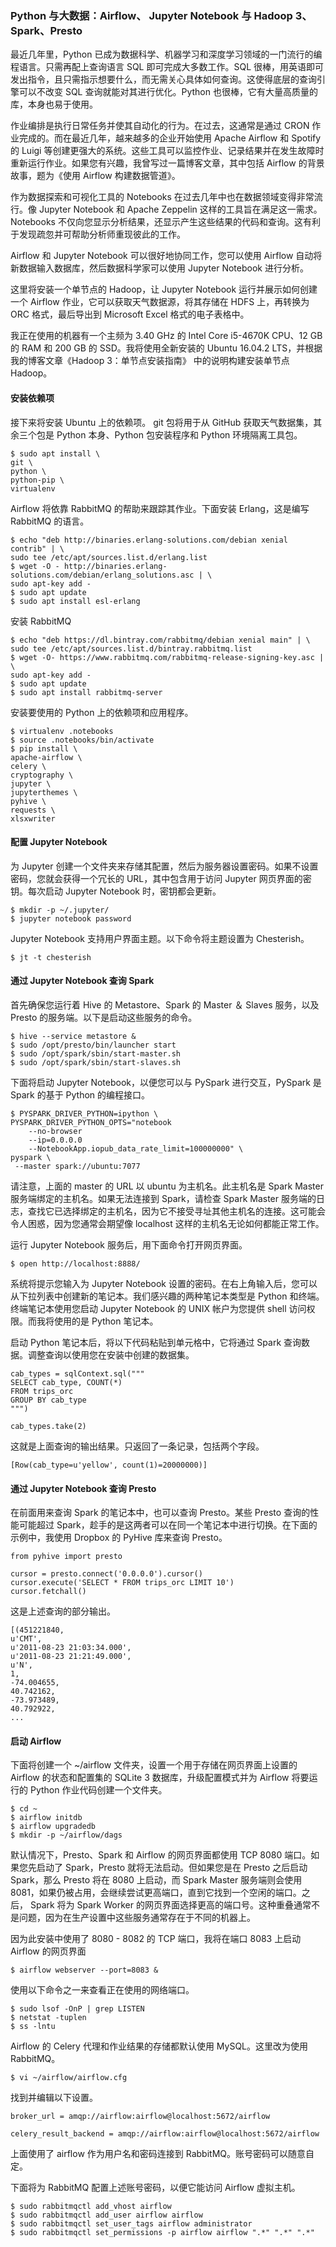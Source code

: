 ### Python 与大数据：Airflow、 Jupyter Notebook 与 Hadoop 3、Spark、Presto


最近几年里，Python 已成为数据科学、机器学习和深度学习领域的一门流行的编程语言。只需再配上查询语言 SQL 即可完成大多数工作。SQL 很棒，用英语即可发出指令，且只需指示想要什么，而无需关心具体如何查询。这使得底层的查询引擎可以不改变 SQL 查询就能对其进行优化。Python 也很棒，它有大量高质量的库，本身也易于使用。

作业编排是执行日常任务并使其自动化的行为。在过去，这通常是通过 CRON 作业完成的。而在最近几年，越来越多的企业开始使用 Apache Airflow 和 Spotify 的 Luigi 等创建更强大的系统。这些工具可以监控作业、记录结果并在发生故障时重新运行作业。如果您有兴趣，我曾写过一篇博客文章，其中包括 Airflow 的背景故事，题为《使用 Airflow 构建数据管道》。

作为数据探索和可视化工具的 Notebooks 在过去几年中也在数据领域变得非常流行。像 Jupyter Notebook 和 Apache Zeppelin 这样的工具旨在满足这一需求。Notebooks 不仅向您显示分析结果，还显示产生这些结果的代码和查询。这有利于发现疏忽并可帮助分析师重现彼此的工作。

Airflow 和 Jupyter Notebook 可以很好地协同工作，您可以使用 Airflow 自动将新数据输入数据库，然后数据科学家可以使用 Jupyter Notebook 进行分析。

这里将安装一个单节点的 Hadoop，让 Jupyter Notebook 运行并展示如何创建一个 Airflow 作业，它可以获取天气数据源，将其存储在 HDFS 上，再转换为 ORC 格式，最后导出到 Microsoft Excel 格式的电子表格中。


我正在使用的机器有一个主频为 3.40 GHz 的 Intel Core i5-4670K CPU、12 GB 的 RAM 和 200 GB 的 SSD。我将使用全新安装的 Ubuntu 16.04.2 LTS，并根据我的博客文章《Hadoop 3：单节点安装指南》 中的说明构建安装单节点 Hadoop。


#### 安装依赖项

接下来将安装 Ubuntu 上的依赖项。 git 包将用于从 GitHub 获取天气数据集，其余三个包是 Python 本身、Python 包安装程序和 Python 环境隔离工具包。

    $ sudo apt install \
    git \
    python \
    python-pip \
    virtualenv


Airflow 将依靠 RabbitMQ 的帮助来跟踪其作业。下面安装 Erlang，这是编写 RabbitMQ 的语言。

    $ echo "deb http://binaries.erlang-solutions.com/debian xenial contrib" | \
    sudo tee /etc/apt/sources.list.d/erlang.list
    $ wget -O - http://binaries.erlang-solutions.com/debian/erlang_solutions.asc | \
    sudo apt-key add -
    $ sudo apt update
    $ sudo apt install esl-erlang


安装 RabbitMQ

    $ echo "deb https://dl.bintray.com/rabbitmq/debian xenial main" | \
    sudo tee /etc/apt/sources.list.d/bintray.rabbitmq.list
    $ wget -O- https://www.rabbitmq.com/rabbitmq-release-signing-key.asc | \
    sudo apt-key add -
    $ sudo apt update
    $ sudo apt install rabbitmq-server

安装要使用的 Python 上的依赖项和应用程序。

    $ virtualenv .notebooks
    $ source .notebooks/bin/activate
    $ pip install \
    apache-airflow \
    celery \
    cryptography \
    jupyter \
    jupyterthemes \
    pyhive \
    requests \
    xlsxwriter




#### 配置 Jupyter Notebook

为 Jupyter 创建一个文件夹来存储其配置，然后为服务器设置密码。如果不设置密码，您就会获得一个冗长的 URL，其中包含用于访问 Jupyter 网页界面的密钥。每次启动 Jupyter Notebook 时，密钥都会更新。

    $ mkdir -p ~/.jupyter/
    $ jupyter notebook password


Jupyter Notebook 支持用户界面主题。以下命令将主题设置为 Chesterish。

    $ jt -t chesterish

#### 通过 Jupyter Notebook 查询 Spark

首先确保您运行着 Hive 的 Metastore、Spark 的 Master ＆ Slaves 服务，以及 Presto 的服务端。以下是启动这些服务的命令。

    $ hive --service metastore &
    $ sudo /opt/presto/bin/launcher start
    $ sudo /opt/spark/sbin/start-master.sh
    $ sudo /opt/spark/sbin/start-slaves.sh

下面将启动 Jupyter Notebook，以便您可以与 PySpark 进行交互，PySpark 是 Spark 的基于 Python 的编程接口。

    $ PYSPARK_DRIVER_PYTHON=ipython \
    PYSPARK_DRIVER_PYTHON_OPTS="notebook
        --no-browser
        --ip=0.0.0.0
        --NotebookApp.iopub_data_rate_limit=100000000" \
    pyspark \
     --master spark://ubuntu:7077


请注意，上面的 master 的 URL 以 ubuntu 为主机名。此主机名是 Spark Master 服务端绑定的主机名。如果无法连接到 Spark，请检查 Spark Master 服务端的日志，查找它已选择绑定的主机名，因为它不接受寻址其他主机名的连接。这可能会令人困惑，因为您通常会期望像 localhost 这样的主机名无论如何都能正常工作。

运行 Jupyter Notebook 服务后，用下面命令打开网页界面。

    $ open http://localhost:8888/


系统将提示您输入为 Jupyter Notebook 设置的密码。在右上角输入后，您可以从下拉列表中创建新的笔记本。我们感兴趣的两种笔记本类型是 Python 和终端。终端笔记本使用您启动 Jupyter Notebook 的 UNIX 帐户为您提供 shell 访问权限。而我将使用的是 Python 笔记本。

启动 Python 笔记本后，将以下代码粘贴到单元格中，它将通过 Spark 查询数据。调整查询以使用您在安装中创建的数据集。

    cab_types = sqlContext.sql("""
    SELECT cab_type, COUNT(*)
    FROM trips_orc 
    GROUP BY cab_type
    """)

    cab_types.take(2)

这就是上面查询的输出结果。只返回了一条记录，包括两个字段。


    [Row(cab_type=u'yellow', count(1)=20000000)]


#### 通过 Jupyter Notebook 查询 Presto

在前面用来查询 Spark 的笔记本中，也可以查询 Presto。某些 Presto 查询的性能可能超过 Spark，趁手的是这两者可以在同一个笔记本中进行切换。在下面的示例中，我使用 Dropbox 的 PyHive 库来查询 Presto。

    from pyhive import presto

    cursor = presto.connect('0.0.0.0').cursor()
    cursor.execute('SELECT * FROM trips_orc LIMIT 10')
    cursor.fetchall()


这是上述查询的部分输出。

    [(451221840,
    u'CMT',
    u'2011-08-23 21:03:34.000',
    u'2011-08-23 21:21:49.000',
    u'N',
    1,
    -74.004655,
    40.742162,
    -73.973489,
    40.792922,
    ...


#### 启动 Airflow

下面将创建一个 ~/airflow 文件夹，设置一个用于存储在网页界面上设置的 Airflow 的状态和配置集的 SQLite 3 数据库，升级配置模式并为 Airflow 将要运行的 Python 作业代码创建一个文件夹。

    $ cd ~
    $ airflow initdb
    $ airflow upgradedb
    $ mkdir -p ~/airflow/dags

默认情况下，Presto、Spark 和 Airflow 的网页界面都使用 TCP 8080 端口。如果您先启动了 Spark，Presto 就将无法启动。但如果您是在 Presto 之后启动 Spark，那么 Presto 将在 8080 上启动，而 Spark Master 服务端则会使用 8081，如果仍被占用，会继续尝试更高端口，直到它找到一个空闲的端口。之后， Spark 将为 Spark Worker 的网页界面选择更高的端口号。这种重叠通常不是问题，因为在生产设置中这些服务通常存在于不同的机器上。


因为此安装中使用了 8080 - 8082 的 TCP 端口，我将在端口 8083 上启动 Airflow 的网页界面


    $ airflow webserver --port=8083 &

使用以下命令之一来查看正在使用的网络端口。


    $ sudo lsof -OnP | grep LISTEN
    $ netstat -tuplen
    $ ss -lntu


Airflow 的 Celery 代理和作业结果的存储都默认使用 MySQL。这里改为使用 RabbitMQ。

    $ vi ~/airflow/airflow.cfg

找到并编辑以下设置。


    broker_url = amqp://airflow:airflow@localhost:5672/airflow

    celery_result_backend = amqp://airflow:airflow@localhost:5672/airflow

上面使用了 airflow 作为用户名和密码连接到 RabbitMQ。账号密码可以随意自定。

下面将为 RabbitMQ 配置上述账号密码，以便它能访问 Airflow 虚拟主机。


    $ sudo rabbitmqctl add_vhost airflow
    $ sudo rabbitmqctl add_user airflow airflow
    $ sudo rabbitmqctl set_user_tags airflow administrator
    $ sudo rabbitmqctl set_permissions -p airflow airflow ".*" ".*" ".*"

